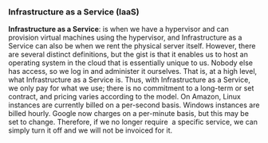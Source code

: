 ### Infrastructure as a Service (IaaS) 

**Infrastructure as a Service**: is when we have a hypervisor and can provision virtual machines using the hypervisor, and Infrastructure as a Service can also be when we rent the physical server itself. However, there are several distinct definitions, but the gist is that it enables us to host an operating system in the cloud that is essentially unique to us. Nobody else has access, so we log in and administer it ourselves. That is, at a high level, what Infrastructure as a Service is. Thus, with Infrastructure as a Service, we only pay for what we use; there is no commitment to a long-term or set contract, and pricing varies according to the model. On Amazon, Linux instances are currently billed on a per-second basis. Windows instances are billed hourly. Google now charges on a per-minute basis, but this may be set to change. Therefore, if we no longer require  a specific service, we can simply turn it off and we will not be invoiced for it.
